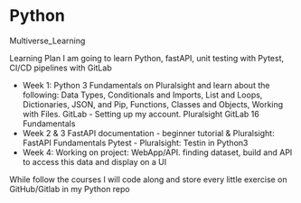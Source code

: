 # Python

Multiverse_Learning

Learning Plan
I am going to learn Python, fastAPI, unit testing with Pytest, CI/CD pipelines with GitLab

- Week 1:
  Python 3 Fundamentals on Pluralsight and learn about the following: Data Types, Conditionals and Imports, List and Loops, Dictionaries, JSON, and Pip, Functions, Classes and Objects, Working with Files.
  GitLab - Setting up my account. Pluralsight GitLab 16 Fundamentals
- Week 2 & 3
  FastAPI documentation - beginner tutorial & Pluralsight: FastAPI Fundamentals
  Pytest - Pluralsight: Testin in Python3
- Week 4: Working on project: WebApp/API. finding dataset, build and API to access this data and display on a UI

While follow the courses I will code along and store every little exercise on GitHub/Gitlab in my Python repo

